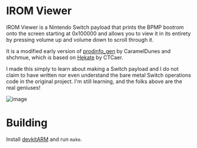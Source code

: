 IROM Viewer
=
IROM Viewer is a Nintendo Switch payload that prints the BPMP bootrom onto the screen starting at 0x100000 and allows you to view it in its entirety by pressing volume up and volume down to scroll through it.

It is a modified early version of [prodinfo_gen](https://github.com/CaramelDunes/prodinfo_gen) by CaramelDunes and shchmue, which is based on [Hekate](https://github.com/CTCaer/hekate) by CTCaer.

I made this simply to learn about making a Switch payload and I do not claim to have written nor even understand the bare metal Switch operations code in the original project. I'm still learning, and the folks above are the real geniuses!

![image](image.png)

Building
=
Install [devkitARM](https://devkitpro.org/) and run `make`.
